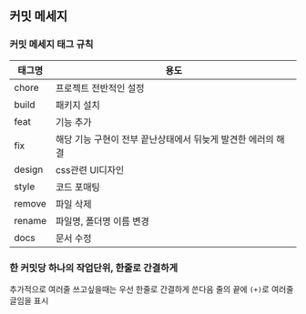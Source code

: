 ## 커밋 메세지

### 커밋 메세지 태그 규칙

| 태그명 | 용도                                                         |
| ------ | ------------------------------------------------------------ |
| chore  | 프로젝트 전반적인 설정                                       |
| build  | 패키지 설치                                                  |
| feat   | 기능 추가                                                    |
| fix    | 해당 기능 구현이 전부 끝난상태에서 뒤늦게 발견한 에러의 해결 |
| design | css관련 UI디자인                                             |
| style  | 코드 포매팅                                                  |
| remove | 파일 삭제                                                    |
| rename | 파일명, 폴더명 이름 변경                                     |
| docs   | 문서 수정                                                    |

### 한 커밋당 하나의 작업단위, 한줄로 간결하게

추가적으로 여러줄 쓰고싶을때는 우선 한줄로 간결하게 쓴다음 줄의 끝에 `(+)`로 여러줄 글임을 표시
